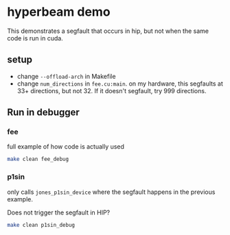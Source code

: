 # hyperbeam demo

This demonstrates a segfault that occurs in hip, but not when the same code is run in cuda.

## setup

- change `--offload-arch` in Makefile
- change `num_directions` in `fee.cu:main`. on my hardware, this segfaults at 33+ directions, but not 32. If it doesn't segfault, try 999 directions.

## Run in debugger

### fee

full example of how code is actually used

```bash
make clean fee_debug
```

### p1sin

only calls `jones_p1sin_device` where the segfault happens in the previous example.

Does not trigger the segfault in HIP?

```bash
make clean p1sin_debug
```